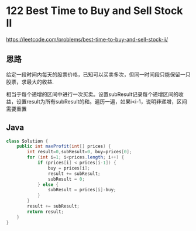 # 122 Best Time to Buy and Sell Stock II

https://leetcode.com/problems/best-time-to-buy-and-sell-stock-ii/



## 思路

给定一段时间内每天的股票价格，已知可以买卖多次，但同一时间段只能保留一只股票，求最大的收益.

相当于每个递增的区间中进行一次买卖。设置subResult记录每个递增区间的收益，设置result为所有subResult的和。遍历一遍，如果i<i-1，说明非递增，区间需要重置

## Java

```java
class Solution {
    public int maxProfit(int[] prices) {
        int result=0,subResult=0, buy=prices[0];
        for (int i=1; i<prices.length; i++) {
            if (prices[i] < prices[i-1]) {
                buy = prices[i];
                result += subResult;
                subResult = 0;
            } else {
                subResult = prices[i]-buy;
            }
        }
        result += subResult;
        return result;
    }
}
```

